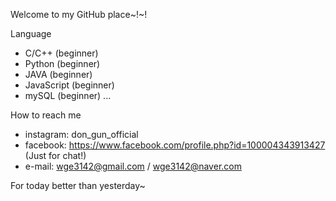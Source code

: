 Welcome to my GitHub place~!~!

Language
- C/C++ (beginner)
- Python (beginner)
- JAVA (beginner)
- JavaScript (beginner)
- mySQL (beginner)
...

How to reach me
- instagram: don_gun_official
- facebook: https://www.facebook.com/profile.php?id=100004343913427 (Just for chat!)
- e-mail: wge3142@gmail.com / wge3142@naver.com

For today better than yesterday~
